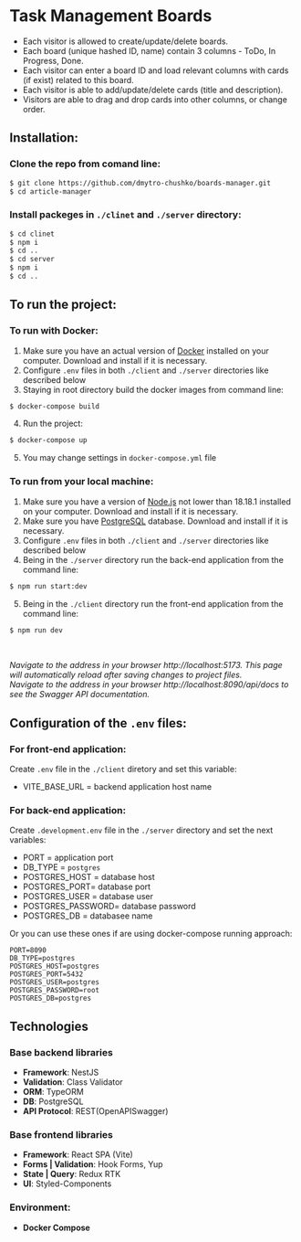 # Task Management Boards

- Each visitor is allowed to create/update/delete boards.
- Each board (unique hashed ID, name) contain 3 columns - ToDo, In Progress, Done.
- Each visitor can enter a board ID and load relevant columns with cards (if exist) related to this board.
- Each visitor is able to add/update/delete cards (title and description).
- Visitors are able to drag and drop cards into other columns, or change order.

## Installation:

### Clone the repo from comand line:

```bash
$ git clone https://github.com/dmytro-chushko/boards-manager.git
$ cd article-manager
```

### Install packeges in `./clinet` and `./server` directory:

```bash
$ cd clinet
$ npm i
$ cd ..
$ cd server
$ npm i
$ cd ..
```

## To run the project:

### To run with Docker:

1. Make sure you have an actual version of [Docker](https://www.docker.com/) installed on your computer. Download and install if it is necessary.
2. Configure `.env` files in both `./client` and `./server` directories like described below
3. Staying in root directory build the docker images from command line:

```bash
$ docker-compose build
```

4. Run the project:

```bash
$ docker-compose up
```

5. You may change settings in `docker-compose.yml` file

### To run from your local machine:

1. Make sure you have a version of [Node.js](https://nodejs.org/en/download) not lower than 18.18.1 installed on your computer. Download and install if it is necessary.
2. Make sure you have [PostgreSQL](https://www.postgresql.org/) database. Download and install if it is necessary.
3. Configure `.env` files in both `./client` and `./server` directories like described below
4. Being in the `./server` directory run the back-end application from the command line:

```bash
$ npm run start:dev
```

5. Being in the `./client` directory run the front-end application from the command line:

```bash
$ npm run dev
```

</br>

_*Navigate to the address in your browser http://localhost:5173. This page will automatically reload after saving changes to project files.*_<br>
_*Navigate to the address in your browser http://localhost:8090/api/docs to see the Swagger API documentation.*_</br>

## Configuration of the `.env` files:

### For front-end application:

Create `.env` file in the `./client` diretory and set this variable:

- VITE_BASE_URL = backend application host name

### For back-end application:

Create `.development.env` file in the `./server` directory and set the next variables:

- PORT = application port
- DB_TYPE = `postgres`
- POSTGRES_HOST = database host
- POSTGRES_PORT= database port
- POSTGRES_USER = database user
- POSTGRES_PASSWORD= database password
- POSTGRES_DB = databasee name

Or you can use these ones if are using docker-compose running approach:

```java-script
PORT=8090
DB_TYPE=postgres
POSTGRES_HOST=postgres
POSTGRES_PORT=5432
POSTGRES_USER=postgres
POSTGRES_PASSWORD=root
POSTGRES_DB=postgres
```

## Technologies

### Base backend libraries

- **Framework**: NestJS
- **Validation**: Class Validator
- **ORM**: TypeORM
- **DB**: PostgreSQL
- **API Protocol**: REST(OpenAPISwagger)

### Base frontend libraries

- **Framework**: React SPA (Vite)
- **Forms | Validation**: Hook Forms, Yup
- **State | Query**: Redux RTK
- **UI**: Styled-Components

### Environment:

- **Docker Compose**
